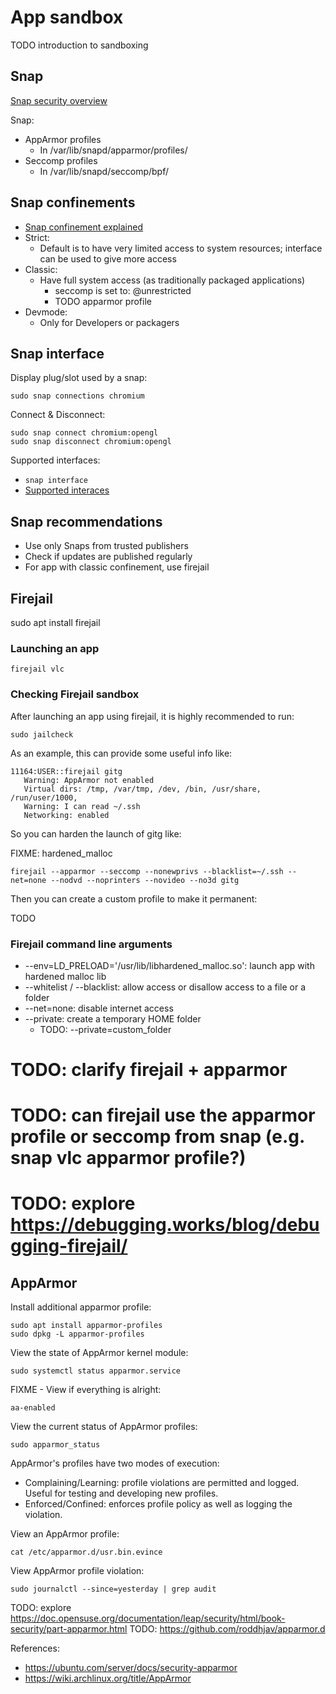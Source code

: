 # App sandbox

TODO introduction to sandboxing

## Snap

[Snap security overview](https://github.com/snapcore/snapd/wiki/snap-confine-Overview)

Snap:
* AppArmor profiles
  * In /var/lib/snapd/apparmor/profiles/
* Seccomp profiles
  * In /var/lib/snapd/seccomp/bpf/

## Snap confinements

* [Snap confinement explained](https://snapcraft.io/blog/demystifying-snap-confinement)
* Strict:
  * Default is to have very limited access to system resources; interface can be used to give more access
* Classic:
  * Have full system access (as traditionally packaged applications)
    * seccomp is set to: @unrestricted
    * TODO apparmor profile
* Devmode:
  * Only for Developers or packagers

## Snap interface

Display plug/slot used by a snap:

```shell
sudo snap connections chromium
```

Connect & Disconnect:

```commandline
sudo snap connect chromium:opengl
sudo snap disconnect chromium:opengl
```

Supported interfaces:
* ```snap interface```
* [Supported interaces](https://snapcraft.io/docs/supported-interfaces)

## Snap recommendations

* Use only Snaps from trusted publishers 
* Check if updates are published regularly
* For app with classic confinement, use firejail

## Firejail

sudo apt install firejail

### Launching an app

```shell
firejail vlc
```

### Checking Firejail sandbox

After launching an app using firejail, it is highly recommended to run:

```commandline
sudo jailcheck
```

As an example, this can provide some useful info like:

```
11164:USER::firejail gitg
   Warning: AppArmor not enabled
   Virtual dirs: /tmp, /var/tmp, /dev, /bin, /usr/share, /run/user/1000,
   Warning: I can read ~/.ssh
   Networking: enabled
```

So you can harden the launch of gitg like:

FIXME: hardened_malloc 
```commandline
firejail --apparmor --seccomp --nonewprivs --blacklist=~/.ssh --net=none --nodvd --noprinters --novideo --no3d gitg
```

Then you can create a custom profile to make it permanent:

TODO

### Firejail command line arguments

* --env=LD_PRELOAD='/usr/lib/libhardened_malloc.so': launch app with hardened malloc lib
* --whitelist / --blacklist: allow access or disallow access to a file or a folder
* --net=none: disable internet access
* --private: create a temporary HOME folder
  * TODO: --private=custom_folder

# TODO: clarify firejail + apparmor
# TODO: can firejail use the apparmor profile or seccomp from snap (e.g. snap vlc apparmor profile?)
# TODO: explore https://debugging.works/blog/debugging-firejail/

## AppArmor

Install additional apparmor profile:

```shell
sudo apt install apparmor-profiles
sudo dpkg -L apparmor-profiles
```

View the state of AppArmor kernel module:

```shell
sudo systemctl status apparmor.service
```

FIXME - View if everything is alright:

```shell
aa-enabled
```

View the current status of AppArmor profiles:

```shell
sudo apparmor_status
```

AppArmor's profiles have two modes of execution:

* Complaining/Learning: profile violations are permitted and logged. Useful for testing and developing new profiles.
* Enforced/Confined: enforces profile policy as well as logging the violation.

View an AppArmor profile:

```shell
cat /etc/apparmor.d/usr.bin.evince
```

View AppArmor profile violation:

```shell
sudo journalctl --since=yesterday | grep audit
```

TODO: explore https://doc.opensuse.org/documentation/leap/security/html/book-security/part-apparmor.html
TODO: https://github.com/roddhjav/apparmor.d

References:
* https://ubuntu.com/server/docs/security-apparmor
* https://wiki.archlinux.org/title/AppArmor
